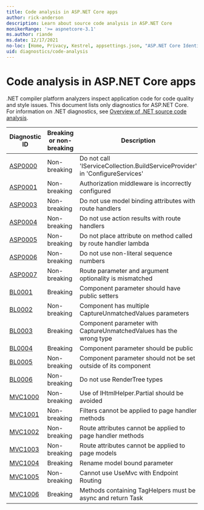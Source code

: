 ```yaml
---
title: Code analysis in ASP.NET Core apps
author: rick-anderson
description: Learn about source code analysis in ASP.NET Core
monikerRange: '>= aspnetcore-3.1'
ms.author: riande
ms.date: 12/17/2021
no-loc: [Home, Privacy, Kestrel, appsettings.json, "ASP.NET Core Identity", cookie, Cookie, Blazor, "Blazor Server", "Blazor WebAssembly", "Identity", "Let's Encrypt", Razor, SignalR]
uid: diagnostics/code-analysis
---
```

# Code analysis in ASP.NET Core apps

.NET compiler platform analyzers inspect application code for code quality and style issues. This document lists only diagnostics for ASP.NET Core. For information on .NET diagnostics, see [Overview of .NET source code analysis](/dotnet/fundamentals/code-analysis/overview).

| Diagnostic ID                       | Breaking or non-breaking | Description                                                                  |
|-------------------------------------|--------------------------|------------------------------------------------------------------------------|
| [ASP0000](xref:diagnostics/asp0000) | Non-breaking             | Do not call 'IServiceCollection.BuildServiceProvider' in 'ConfigureServices' |
| [ASP0001](xref:diagnostics/asp0001) | Non-breaking             | Authorization middleware is incorrectly configured                           |
| [ASP0003](xref:diagnostics/asp0003) | Non-breaking             | Do not use model binding attributes with route handlers                      |
| [ASP0004](xref:diagnostics/asp0004) | Non-breaking             | Do not use action results with route handlers                                |
| [ASP0005](xref:diagnostics/asp0005) | Non-breaking             | Do not place attribute on method called by route handler lambda              |
| [ASP0006](xref:diagnostics/asp0006) | Non-breaking             | Do not use non-literal sequence numbers                                      |
| [ASP0007](xref:diagnostics/asp0007) | Non-breaking             | Route parameter and argument optionality is mismatched                       |
| [BL0001](xref:diagnostics/bl0001)   | Breaking                 | Component parameter should have public setters                               |
| [BL0002](xref:diagnostics/bl0002)   | Non-breaking             | Component has multiple CaptureUnmatchedValues parameters                     |
| [BL0003](xref:diagnostics/bl0003)   | Breaking                 | Component parameter with CaptureUnmatchedValues has the wrong type           |
| [BL0004](xref:diagnostics/bl0004)   | Breaking                 | Component parameter should be public                                         |
| [BL0005](xref:diagnostics/bl0005)   | Non-breaking             | Component parameter should not be set outside of its component               |
| [BL0006](xref:diagnostics/bl0006)   | Non-breaking             | Do not use RenderTree types                                                  |
| [MVC1000](xref:diagnostics/mvc1000) | Non-breaking             | Use of IHtmlHelper.Partial should be avoided                                 |
| [MVC1001](xref:diagnostics/mvc1001) | Non-breaking             | Filters cannot be applied to page handler methods                            |
| [MVC1002](xref:diagnostics/mvc1002) | Non-breaking             | Route attributes cannot be applied to page handler methods                   |
| [MVC1003](xref:diagnostics/mvc1003) | Non-breaking             | Route attributes cannot be applied to page models                            |
| [MVC1004](xref:diagnostics/mvc1004) | Breaking                 | Rename model bound parameter                                                 |
| [MVC1005](xref:diagnostics/mvc1005) | Non-breaking             | Cannot use UseMvc with Endpoint Routing                                      |
| [MVC1006](xref:diagnostics/mvc1006) | Breaking                 | Methods containing TagHelpers must be async and return Task                  |
